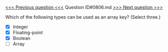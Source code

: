 [<<< Previous question <<<](0805.md)  Question ID#0806.md  [>>> Next question >>>](0807.md) 

Which of the following types can be used as an array key? (Select three.)

- [x] Integer
- [x] Floating-point
- [x] Boolean
- [ ] Array
